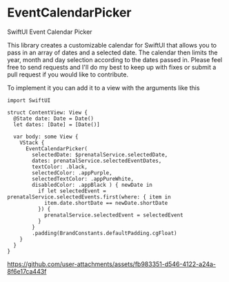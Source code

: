 # EventCalendarPicker
SwiftUI Event Calendar Picker

This library creates a customizable calendar for SwiftUI that allows you to pass in an array of dates and a selected date.  The calendar then limits the year, month and day selection according to the dates passed in.  Please feel free to send requests and I'll do my best to keep up with fixes or submit a pull request if you would like to contribute.

To implement it you can add it to a view with the arguments like this

```
import SwiftUI

struct ContentView: View {
  @State date: Date = Date()
  let dates: [Date] = [Date()]

  var body: some View {
    VStack {
      EventCalendarPicker(
        selectedDate: $prenatalService.selectedDate,
        dates: prenatalService.selectedEventDates,
        textColor: .black,
        selectedColor: .appPurple,
        selectedTextColor: .appPureWhite,
        disabledColor: .appBlack ) { newDate in
          if let selectedEvent = prenatalService.selectedEvents.first(where: { item in
            item.date.shortDate == newDate.shortDate
          }) {
            prenatalService.selectedEvent = selectedEvent
          }
        }
        .padding(BrandConstants.defaultPadding.cgFloat)
    }
  }
}
```


https://github.com/user-attachments/assets/fb983351-d546-4122-a24a-8f6e17ca443f

